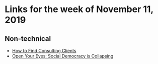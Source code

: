 # Links for the week of November 11, 2019

## Non-technical

* [How to Find Consulting Clients](https://dev.to/chrisachard/how-to-find-consulting-clients-2c19)
* [Open Your Eyes: Social Democracy is Collapsing](https://fee.org/articles/open-your-eyes-social-democracy-is-collapsing/)
